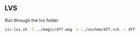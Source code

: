 ## LVS
Run through the lvs folder
```bash
iic-lvs.sh -l ../magic/dff.mag -s ../xschem/dff.sch -c dff
```